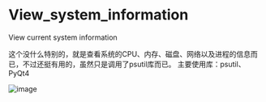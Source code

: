 # View_system_information
View current system information

这个没什么特别的，就是查看系统的CPU、内存、磁盘、网络以及进程的信息而已，不过还挺有用的，虽然只是调用了psutil库而已。
主要使用库：psutil、PyQt4

![image](http://i13.tietuku.com/5692e9353382852c.png)
